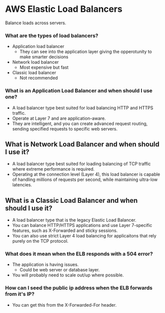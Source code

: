 # AWS Elastic Load Balancers
Balance loads across servers.

### What are the types of load balancers?
- Application load balancer
    - They can see into the application layer giving the opperotunity to make
     smarter decisions
- Network load balancer
    - Most expensive but fast
- Classic load balancer
    - Not recommended
    
    
### What is an Application Load Balancer and when should I use one?
- A load balancer type best suited for load balancing HTTP and HTTPS traffic.
- Operate at Layer 7 and are application-aware.
- They are intelligent, and you can create advanced request routing, sending 
specified requests to specific web servers.

## What is Network Load Balancer and when should I use it?
- A load balancer type best suited for loading balancing of TCP traffic where
 extreme performance is required. 
 - Operating at the connection level (Layer 4), this load balancer is 
 capable of handling millions of requests per second, while maintaining 
 ultra-low latencies.
 
 ## What is a Classic Load Balancer and when should I use it?
 - A load balancer type that is the legacy Elastic Load Balancer.
 - You can balance HTTP/HTTPS applications and use Layer 7-specific features,
  such as X-Forwarded and sticky sessions.
  - You can also use strict Layer 4 load balancing for applicaitons that rely
   purely on the TCP protocol.
   
### What does it mean when the ELB responds with a 504 error?
- The application is having issues.
    - Could be web server or database layer.
- You will probably need to scale out/up where possible.


### How can I seed the public ip address when the ELB forwards from it's IP?
- You can get this from the X-Forwarded-For header.


